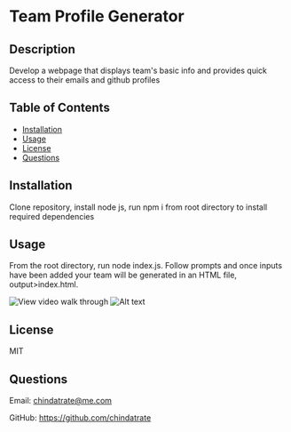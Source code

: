 # Team Profile Generator
    
## Description
Develop a webpage that displays team's basic info and provides quick access to their emails and github profiles

## Table of Contents
* [Installation](#installation)
* [Usage](#usage)
* [License](#license)
* [Questions](#questions)

## Installation
Clone repository, install node js, run npm i from root directory to install required dependencies

## Usage
From the root directory, run node index.js. Follow prompts and once inputs have been added your team will be generated in an HTML file, output>index.html.

![View video walk through](https://drive.google.com/file/d/1l_dG4DjmBLLzLCggl7YS9mISRedbVWVh/view?usp=sharing)
![Alt text](styles/image/vid.gif)

## License
MIT

## Questions
Email: chindatrate@me.com

GitHub: https://github.com/chindatrate